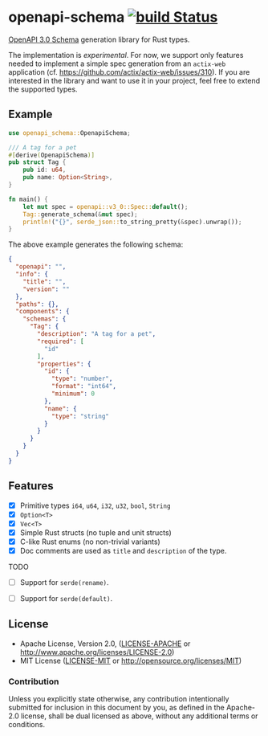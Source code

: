 # openapi-schema [![build Status]][travis]

[OpenAPI 3.0 Schema] generation library for Rust types.

The implementation is *experimental*. For now, we support only features needed to implement a simple
spec generation from an `actix-web` application (cf. https://github.com/actix/actix-web/issues/310).
If you are interested in the library and want to use it in your project, feel free to extend the
supported types.

## Example

```rust
use openapi_schema::OpenapiSchema;

/// A tag for a pet
#[derive(OpenapiSchema)]
pub struct Tag {
    pub id: u64,
    pub name: Option<String>,
}

fn main() {
    let mut spec = openapi::v3_0::Spec::default();
    Tag::generate_schema(&mut spec);
    println!("{}", serde_json::to_string_pretty(&spec).unwrap());
}
```

The above example generates the following schema:

```json
{
  "openapi": "",
  "info": {
    "title": "",
    "version": ""
  },
  "paths": {},
  "components": {
    "schemas": {
      "Tag": {
        "description": "A tag for a pet",
        "required": [
          "id"
        ],
        "properties": {
          "id": {
            "type": "number",
            "format": "int64",
            "minimum": 0
          },
          "name": {
            "type": "string"
          }
        }
      }
    }
  }
}
```

## Features

* [x] Primitive types `i64`, `u64`, `i32`, `u32`, `bool`, `String`
* [x] `Option<T>`
* [x] `Vec<T>`
* [x] Simple Rust structs (no tuple and unit structs)
* [x] C-like Rust enums (no non-trivial variants)
* [x] Doc comments are used as `title` and `description` of the type.

TODO

* [ ] Support for `serde(rename)`.
* [ ] Support for `serde(default)`.


## License

 * Apache License, Version 2.0, ([LICENSE-APACHE](LICENSE-APACHE) or
   http://www.apache.org/licenses/LICENSE-2.0)
 * MIT License ([LICENSE-MIT](LICENSE-MIT) or
   http://opensource.org/licenses/MIT)

### Contribution

Unless you explicitly state otherwise, any contribution intentionally submitted
for inclusion in this document by you, as defined in the Apache-2.0 license,
shall be dual licensed as above, without any additional terms or conditions.

[OpenAPI 3.0 Schema]: https://github.com/OAI/OpenAPI-Specification/blob/master/versions/3.0.0.md#schemaObject
[build Status]: https://travis-ci.com/boxdot/openapi-schema.svg?branch=master
[travis]: https://travis-ci.com/boxdot/openapi-schema
